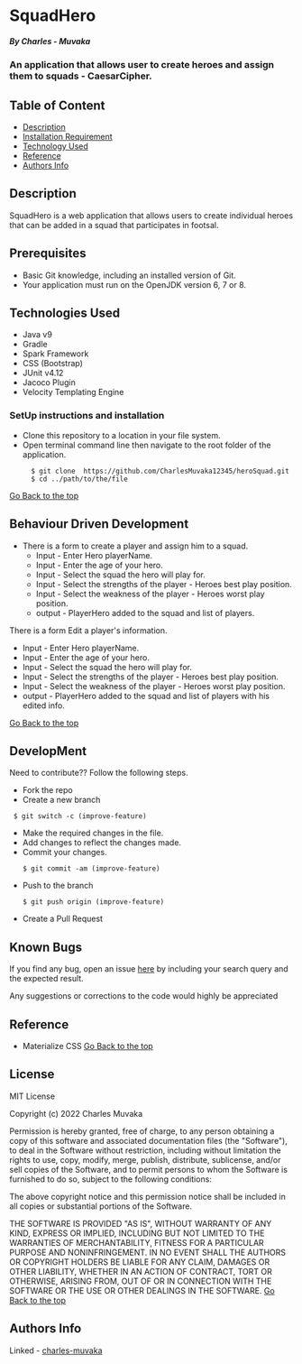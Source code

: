 # SquadHero
##### By Charles - Muvaka
### An application that allows user to create heroes and assign them to squads - CaesarCipher.
## Table of Content
+ [Description](#description)
+ [Installation Requirement](#Installation)
+ [Technology Used](#technology-used)
+ [Reference](#reference)
+ [Authors Info](#author-Info)
## Description
 <p>SquadHero is a web application that allows users to create individual heroes that can be added in a squad that participates in footsal.</p>

## Prerequisites

- Basic Git knowledge, including an installed version of Git.
- Your application must run on the OpenJDK version 6, 7 or 8.

## Technologies Used

- Java v9
- Gradle
- Spark Framework
- CSS (Bootstrap)
- JUnit v4.12
- Jacoco Plugin
- Velocity Templating Engine
### SetUp instructions and installation
* Clone this repository to a location in your file system.
* Open terminal command line then navigate to the root folder of the application.
  ```
    $ git clone  https://github.com/CharlesMuvaka12345/heroSquad.git
    $ cd ../path/to/the/file
  
   ```
[Go Back to the top](#SquadHero)
## Behaviour Driven Development
* There is a form to create a player and assign him to a squad.
    * Input - Enter Hero playerName.
    * Input - Enter the age of your hero.
    * Input - Select the squad the hero will play for.
    * Input - Select the strengths of the player - Heroes best play position.
    * Input - Select the weakness of the player - Heroes worst play position.
    * output - PlayerHero added to the squad and list of players.

There is a form Edit a player's information.
* Input - Enter Hero playerName.
* Input - Enter the age of your hero.
* Input - Select the squad the hero will play for.
* Input - Select the strengths of the player - Heroes best play position.
* Input - Select the weakness of the player - Heroes worst play position.
* output - PlayerHero added to the squad and list of players with his edited info.


[Go Back to the top](#SquadHero)
## DevelopMent
 <p> Need to contribute?? Follow the following steps.</p>

* Fork the repo
* Create a new branch
 ```
  $ git switch -c (improve-feature)
  ```
* Make the required changes in the file.
* Add changes to reflect the changes made.
* Commit your changes.
  ```
  $ git commit -am (improve-feature)
  ```
* Push to the branch
  ```
  $ git push origin (improve-feature)
   ```
* Create a Pull Request

## Known Bugs
 <p>If you find any bug, open an issue <a href="https://github.com/CharlesMuvaka12345/heroSquad/issues">here</a> by including your search query and the expected result.</p>
 <p>Any suggestions or corrections to the code would highly be appreciated</p>

## Reference
* Materialize CSS
  [Go Back to the top](#SquadHero)

## License
MIT License

Copyright (c) 2022 Charles Muvaka

Permission is hereby granted, free of charge, to any person obtaining a copy
of this software and associated documentation files (the "Software"), to deal
in the Software without restriction, including without limitation the rights
to use, copy, modify, merge, publish, distribute, sublicense, and/or sell
copies of the Software, and to permit persons to whom the Software is
furnished to do so, subject to the following conditions:

The above copyright notice and this permission notice shall be included in all
copies or substantial portions of the Software.

THE SOFTWARE IS PROVIDED "AS IS", WITHOUT WARRANTY OF ANY KIND, EXPRESS OR
IMPLIED, INCLUDING BUT NOT LIMITED TO THE WARRANTIES OF MERCHANTABILITY,
FITNESS FOR A PARTICULAR PURPOSE AND NONINFRINGEMENT. IN NO EVENT SHALL THE
AUTHORS OR COPYRIGHT HOLDERS BE LIABLE FOR ANY CLAIM, DAMAGES OR OTHER
LIABILITY, WHETHER IN AN ACTION OF CONTRACT, TORT OR OTHERWISE, ARISING FROM,
OUT OF OR IN CONNECTION WITH THE SOFTWARE OR THE USE OR OTHER DEALINGS IN THE
SOFTWARE.
[Go Back to the top](#SquadHero)
## Authors Info
Linked - [charles-muvaka](https://ke.linkedin.com/in/charles-muvaka-bb958910a)